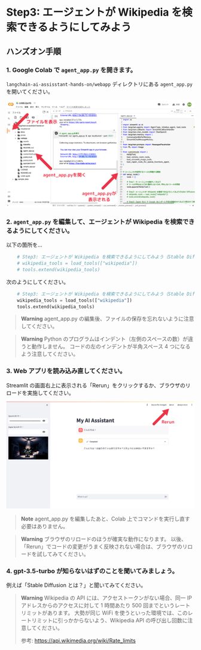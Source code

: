# Step3: エージェントが Wikipedia を検索できるようにしてみよう

## ハンズオン手順

### 1. Google Colab で `agent_app.py` を開きます。

`langchain-ai-assisstant-hands-on/webapp` ディレクトリにある `agent_app.py` を開いてください。

![](./images/step2_1.png)

### 2. `agent_app.py` を編集して、エージェントが Wikipedia を検索できるようにしてください。

以下の箇所を...

```python
    # Step3: エージェントが Wikipedia を検索できるようにしてみよう（Stable Diffusionについて教えて）
    # wikipedia_tools = load_tools(["wikipedia"])
    # tools.extend(wikipedia_tools)
```

次のようにしてください。

```python
    # Step3: エージェントが Wikipedia を検索できるようにしてみよう（Stable Diffusionについて教えて）
    wikipedia_tools = load_tools(["wikipedia"])
    tools.extend(wikipedia_tools)
```

> **Warning**
> agent_app.py の編集後、ファイルの保存を忘れないように注意してください。

> **Warning**
> Python のプログラムはインデント（左側のスペースの数）が違うと動作しません。
> コードの左のインデントが半角スペース 4 つになるよう注意してください。

### 3. Web アプリを読み込み直してください。

Streamlit の画面右上に表示される「Rerun」をクリックするか、ブラウザのリロードを実施してください。

![](./images/step2_3.png)

> **Note**
> agent_app.py を編集したあと、Colab 上でコマンドを実行し直す必要はありません。

> **Warning**
> ブラウザのリロードのほうが確実な動作になります。
> 以後、「Rerun」でコードの変更がうまく反映されない場合は、ブラウザのリロードを試してみてください。

### 4. gpt-3.5-turbo が知らないはずのことを聞いてみましょう。

例えば「Stable Diffusion とは？」と聞いてみてください。

> **Warning**
> Wikipedia の API には、アクセストークンがない場合、同一 IP アドレスからのアクセスに対して 1 時間あたり 500 回までというレートリミットがあります。
> 大勢が同じ WiFi を使うといった環境では、このレートリミットに引っかからないよう、Wikipedia API の呼び出し回数に注意してください。
>
> 参考: https://api.wikimedia.org/wiki/Rate_limits
